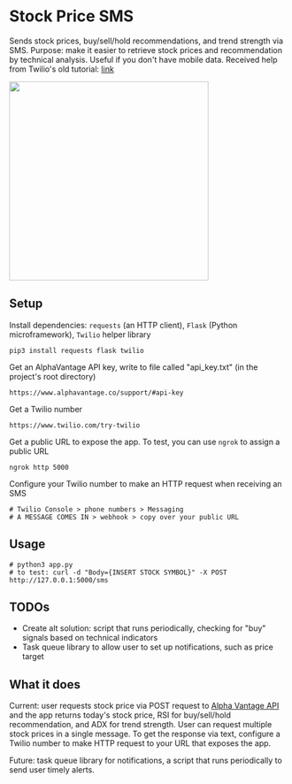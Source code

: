 # Stock Price SMS

Sends stock prices, buy/sell/hold recommendations, and trend strength via SMS. Purpose: make it easier to retrieve stock prices and recommendation by technical analysis. Useful if you don't have mobile data. Received help from Twilio's old tutorial: [link](https://www.twilio.com/blog/2016/06/check-stock-prices-with-python-and-twilio-sms.html)

<img width=360px src="https://raw.githubusercontent.com/LanceSanity/Stock-Price-SMS/master/screenshot1.png" />

Setup
-----
Install dependencies: `requests` (an HTTP client), `Flask` (Python microframework), `Twilio` helper library
```
pip3 install requests flask twilio
```

Get an AlphaVantage API key, write to file called "api_key.txt" (in the project's root directory)
```
https://www.alphavantage.co/support/#api-key
```

Get a Twilio number
```
https://www.twilio.com/try-twilio
```

Get a public URL to expose the app. To test, you can use `ngrok` to assign a public URL
```
ngrok http 5000
```

Configure your Twilio number to make an HTTP request when receiving an SMS
```
# Twilio Console > phone numbers > Messaging
# A MESSAGE COMES IN > webhook > copy over your public URL
```

Usage
-----
```
# python3 app.py
# to test: curl -d "Body={INSERT STOCK SYMBOL}" -X POST http://127.0.0.1:5000/sms
```

TODOs
-----
* Create alt solution: script that runs periodically, checking for "buy" signals based on technical indicators
* Task queue library to allow user to set up notifications, such as price target

What it does
------

Current: user requests stock price via POST request to [Alpha Vantage API](https://www.alphavantage.co/) and the app returns today's stock price, RSI for buy/sell/hold recommendation, and ADX for trend strength. User can request multiple stock prices in a single message. To get the response via text, configure a Twilio number to make HTTP request to your URL that exposes the app.

Future: task queue library for notifications, a script that runs periodically to send user timely alerts.
